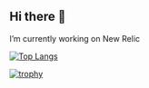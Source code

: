 ## Hi there 👋

I’m currently working on New Relic

[![Top Langs](https://github-readme-stats.vercel.app/api/top-langs/?username=yuzujoe&layout=compact&theme=onedark
)](https://github.com/anuraghazra/github-readme-stats)

[![trophy](https://github-profile-trophy.vercel.app/?username=yuzujoe&theme=onedark&column=9)](https://github.com/ryo-ma/github-profile-trophy)

<!--
**yuzujoe/yuzujoe** is a ✨ _special_ ✨ repository because its `README.md` (this file) appears on your GitHub profile.

Here are some ideas to get you started:

- 🔭 I’m currently working on ...
- 🌱 I’m currently learning ...
- 👯 I’m looking to collaborate on ...
- 🤔 I’m looking for help with ...
- 💬 Ask me about ...
- 📫 How to reach me: ...
- 😄 Pronouns: ...
- ⚡ Fun fact: ...
-->
